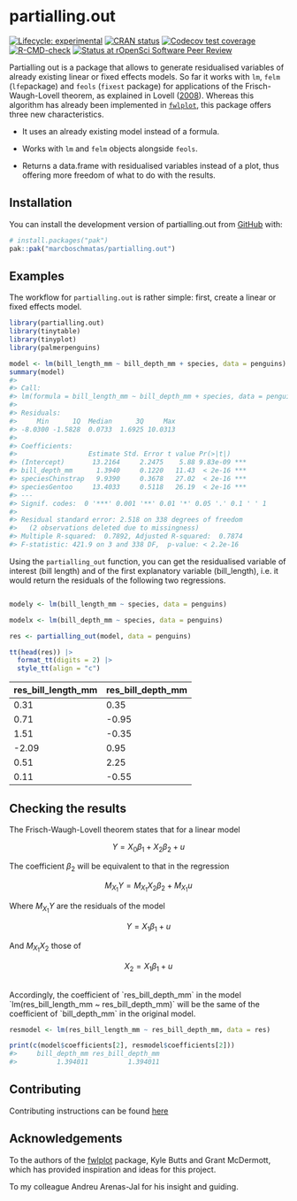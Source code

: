 
<!-- README.md is generated from README.Rmd. Please edit that file -->

# partialling.out

<!-- badges: start -->

[![Lifecycle:
experimental](https://img.shields.io/badge/lifecycle-experimental-orange.svg)](https://lifecycle.r-lib.org/articles/stages.html#experimental)
[![CRAN
status](https://www.r-pkg.org/badges/version/partialling.out)](https://CRAN.R-project.org/package=partialling.out)
[![Codecov test
coverage](https://codecov.io/gh/marcboschmatas/partialling.out/graph/badge.svg)](https://app.codecov.io/gh/marcboschmatas/partialling.out)
[![R-CMD-check](https://github.com/marcboschmatas/partialling.out/actions/workflows/R-CMD-check.yaml/badge.svg)](https://github.com/marcboschmatas/partialling.out/actions/workflows/R-CMD-check.yaml)
[![Status at rOpenSci Software Peer
Review](https://badges.ropensci.org/703_status.svg)](https://github.com/ropensci/software-review/issues/703)
<!-- badges: end -->

Partialling out is a package that allows to generate residualised
variables of already existing linear or fixed effects models. So far it
works with `lm`, `felm` (`lfe`package) and `feols` (`fixest` package)
for applications of the Frisch-Waugh-Lovell theorem, as explained in
Lovell ([2008](doi:10.3200/JECE.39.1.88-91)). Whereas this algorithm has
already been implemented in
[`fwlplot`](https://github.com/kylebutts/fwlplot), this package offers
three new characteristics.

- It uses an already existing model instead of a formula.

- Works with `lm` and `felm` objects alongside `feols`.

- Returns a data.frame with residualised variables instead of a plot,
  thus offering more freedom of what to do with the results.

## Installation

You can install the development version of partialling.out from
[GitHub](https://github.com/) with:

``` r
# install.packages("pak")
pak::pak("marcboschmatas/partialling.out")
```

## Examples

The workflow for `partialling.out` is rather simple: first, create a
linear or fixed effects model.

``` r
library(partialling.out)
library(tinytable)
library(tinyplot)
library(palmerpenguins)

model <- lm(bill_length_mm ~ bill_depth_mm + species, data = penguins)
summary(model)
#> 
#> Call:
#> lm(formula = bill_length_mm ~ bill_depth_mm + species, data = penguins)
#> 
#> Residuals:
#>     Min      1Q  Median      3Q     Max 
#> -8.0300 -1.5828  0.0733  1.6925 10.0313 
#> 
#> Coefficients:
#>                  Estimate Std. Error t value Pr(>|t|)    
#> (Intercept)       13.2164     2.2475    5.88 9.83e-09 ***
#> bill_depth_mm      1.3940     0.1220   11.43  < 2e-16 ***
#> speciesChinstrap   9.9390     0.3678   27.02  < 2e-16 ***
#> speciesGentoo     13.4033     0.5118   26.19  < 2e-16 ***
#> ---
#> Signif. codes:  0 '***' 0.001 '**' 0.01 '*' 0.05 '.' 0.1 ' ' 1
#> 
#> Residual standard error: 2.518 on 338 degrees of freedom
#>   (2 observations deleted due to missingness)
#> Multiple R-squared:  0.7892, Adjusted R-squared:  0.7874 
#> F-statistic: 421.9 on 3 and 338 DF,  p-value: < 2.2e-16
```

Using the `partialling_out` function, you can get the residualised
variable of interest (bill length) and of the first explanatory variable
(bill_length), i.e. it would return the residuals of the following two
regressions.

``` r

modely <- lm(bill_length_mm ~ species, data = penguins)

modelx <- lm(bill_depth_mm ~ species, data = penguins)
```

``` r
res <- partialling_out(model, data = penguins)

tt(head(res)) |>
  format_tt(digits = 2) |>
  style_tt(align = "c")
```

| res_bill_length_mm | res_bill_depth_mm |
|--------------------|-------------------|
| 0.31               | 0.35              |
| 0.71               | -0.95             |
| 1.51               | -0.35             |
| -2.09              | 0.95              |
| 0.51               | 2.25              |
| 0.11               | -0.55             |

## Checking the results

The Frisch-Waugh-Lovell theorem states that for a linear model

``` math
Y = X_0 \beta_1 + X_2\beta_2 + u
```

The coefficient $\beta_2$ will be equivalent to that in the regression

``` math
M_{X_1} Y = M_{X_1}X_2\beta_2 + M_{X_1}u
```

Where $M_{X_1}Y$ are the residuals of the model

``` math
Y = X_1 \beta_1 + u
```

And $M_{X_1}X_2$ those of

``` math
X_2 = X_1 \beta_1 + u
```

<br/>
Accordingly, the coefficient of `res_bill_depth_mm` in the model
`lm(res_bill_length_mm ~ res_bill_depth_mm)` will be the same of the
coefficient of `bill_depth_mm` in the original model.

``` r
resmodel <- lm(res_bill_length_mm ~ res_bill_depth_mm, data = res)

print(c(model$coefficients[2], resmodel$coefficients[2]))
#>     bill_depth_mm res_bill_depth_mm 
#>          1.394011          1.394011
```

## Contributing

Contributing instructions can be found
[here](https://github.com/marcboschmatas/partialling.out/blob/main/.github/contributing.md)

## Acknowledgements

To the authors of the [fwlplot](https://github.com/kylebutts/fwlplot)
package, Kyle Butts and Grant McDermott, which has provided inspiration
and ideas for this project.

To my colleague Andreu Arenas-Jal for his insight and guiding.
